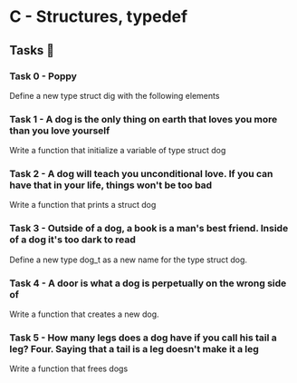 # C - Structures, typedef

## Tasks 📝
### Task 0 - Poppy
Define a new type struct dig with the following elements
### Task 1 - A dog is the only thing on earth that loves you more than you love yourself
Write a function that initialize a variable of type struct dog
### Task 2 - A dog will teach you unconditional love. If you can have that in your life, things won't be too bad
Write a function that prints a struct dog
### Task 3 - Outside of a dog, a book is a man's best friend. Inside of a dog it's too dark to read
Define a new type dog_t as a new name for the type struct dog.
### Task 4 - A door is what a dog is perpetually on the wrong side of
Write a function that creates a new dog.
### Task 5 - How many legs does a dog have if you call his tail a leg? Four. Saying that a tail is a leg doesn't make it a leg
Write a function that frees dogs
